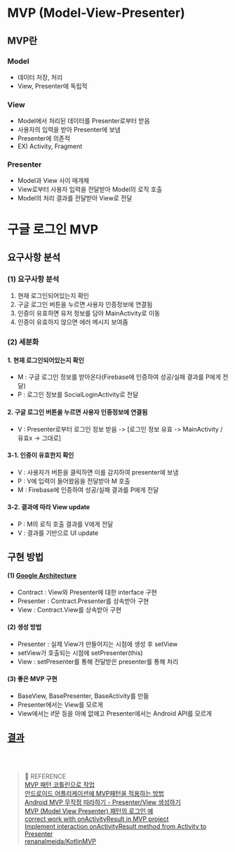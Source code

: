 # MVP (Model-View-Presenter)

## MVP란

### Model
- 데이터 저장, 처리
- View, Presenter에 독립적
### View
- Model에서 처리된 데이터를 Presenter로부터 받음
- 사용자의 입력을 받아 Presenter에 보냄
- Presenter에 의존적
- EX) Activity, Fragment
### Presenter
- Model과 View 사이 매개체
- View로부터 사용자 입력을 전달받아 Model의 로직 호출
- Model의 처리 결과를 전달받아 View로 전달



# 구글 로그인 MVP

## 요구사항 분석
### (1) 요구사항 분석
1. 현재 로그인되어있는지 확인
2. 구글 로그인 버튼을 누르면 사용자 인증정보에 연결됨
3. 인증이 유효하면 유저 정보를 담아 MainActivity로 이동
4. 인증이 유효하지 않으면 에러 메시지 보여줌

### (2) 세분화
#### 1. 현재 로그인되어있는지 확인
- M : 구글 로그인 정보를 받아온다(Firebase에 인증하여 성공/실패 결과를 P에게 전달)
- P : 로그인 정보를 SocialLoginActivity로 전달

#### 2. 구글 로그인 버튼을 누르면 사용자 인증정보에 연결됨
- V : Presenter로부터 로그인 정보 받음 -> [로그인 정보 유효 -> MainActivity / 유효x -> 그대로]

#### 3-1. 인증이 유효한지 확인
- V : 사용자가 버튼을 클릭하면 이를 감지하여 presenter에 보냄
- P : V에 입력이 들어왔음을 전달받아 M 호출
- M : Firebase에 인증하여 성공/실패 결과를 P에게 전달

#### 3-2. 결과에 따라 View update
- P : M의 로직 호출 결과를 V에게 전달
- V : 결과를 기반으로 UI update



## 구현 방법
#### (1) [Google Architecture]([https://github.com/android/architecture-samples](https://github.com/android/architecture-samples))
- Contract : View와 Presenter에 대한 interface 구현
- Presenter : Contract.Presenter를 상속받아 구현
- View : Contract.View를 상속받아 구현

#### (2) 생성 방법
- Presenter : 실제 View가 만들어지는 시점에 생성 후 setView
- setView가 호출되는 시점에 setPresenter(this)
- View : setPresenter를 통해 전달받은 presenter를 통해 처리

#### (3) 좋은 MVP 구현
- BaseView, BasePresenter, BaseActivity를 만듦
- Presenter에서는 View를 모르게
- View에서는 if문 등을 아예 없애고 Presenter에서는 Android API를 모르게



## [결과](https://github.com/4z7l/architecture-study/tree/4z7l/MVP)


<br><br>

> :bookmark: REFERENCE   
> [MVP 패턴 코틀린으로 작업](https://devbearkinf.tistory.com/27)     
> [안드로이드 어플리케이션에 MVP패턴을 적용하는 방법](https://brunch.co.kr/@mobiinside/913)    
> [Android MVP 무작정 따라하기 - Presenter/View 생성하기](https://thdev.tech/androiddev/2016/11/28/Android-MVP-One/)    
> [MVP (Model View Presenter) 패턴의 로그인 예](https://riptutorial.com/ko/android/example/16219/mvp--model-view-presenter--%ED%8C%A8%ED%84%B4%EC%9D%98-%EB%A1%9C%EA%B7%B8%EC%9D%B8-%EC%98%88)   
>  [correct work with onActivityResult in MVP project](https://stackoverflow.com/questions/48438754/correct-work-with-onactivityresult-in-mvp-project)   
> [ Implement interaction onActivityResult method from Activity to Presenter](https://github.com/LiveTyping/u2020-mvp/issues/14)    
> [renanalmeida/KotlinMVP](https://github.com/renanalmeida/KotlinMVP)